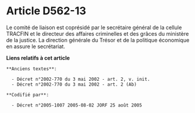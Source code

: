 # Article D562-13

Le comité de liaison est coprésidé par le secrétaire général de la cellule TRACFIN et le directeur des affaires criminelles
et des grâces du ministère de la justice. La direction générale du Trésor et de la politique économique en assure le
secrétariat.

**Liens relatifs à cet article**

	**Anciens textes**:

	  - Décret n°2002-770 du 3 mai 2002 - art. 2, v. init.
	  - Décret n°2002-770 du 3 mai 2002 - art. 2 (Ab)

	**Codifié par**:

	  - Décret n°2005-1007 2005-08-02 JORF 25 août 2005
